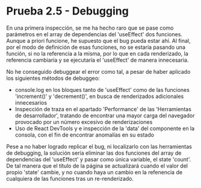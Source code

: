# Prueba 2.5 - Debugging

En una primera inspección, se me ha hecho raro que se pase como parámetros en el array de dependencias del 'useEffect' dos funciones. Aunque a priori funcione, he supuesto que el bug pueda estar ahí. Al final, por el modo de definición de esas funciones, no se estaría pasando una función, si no la referencia a la misma, por lo que en cada renderizado, la referencia cambiaría y se ejecutaría el 'useEffect' de manera innecesaria.

No he conseguido debuggear el error como tal, a pesar de haber aplicado los siguientes métodos de debuggeo:

- console.log en los bloques tanto de 'useEffect' como de las funciones 'increment()' y 'decrement()', en busca de renderizados adicionales innecesarios
- Inspección de traza en el apartado 'Performance' de las 'Herramientas de desarrollador', tratando de encontrar una mayor carga del navegador provocado por un número excesivo de renderizaciones
- Uso de React DevTools y e inspección de la 'data' del componente en la consola, con el fin de encontrar anomalías en su estado

Pese a no haber logrado replicar el bug, ni localizarlo con las herramientas de debugging, la solución sería eliminar las dos funciones del array de dependencias del 'useEffect' y pasar como única variable, el state 'count'. De tal manera que el título de la página se actualizará cuando el valor del propio 'state' cambie, y no cuando haya un cambio en la refenencia de cualquiera de las funciones tras un re-renderizado.

